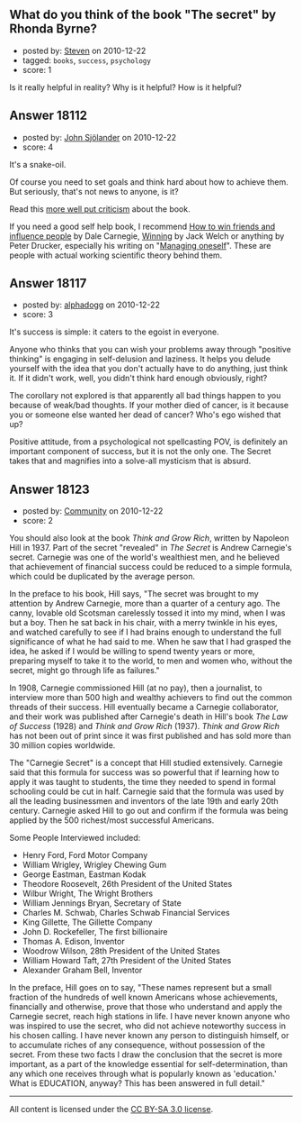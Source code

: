 ## What do you think of the book "The secret" by Rhonda Byrne?

- posted by: [Steven](https://stackexchange.com/users/-1/2233-steven) on 2010-12-22
- tagged: `books`, `success`, `psychology`
- score: 1

Is it really helpful in reality? Why is it helpful? How is it helpful?


## Answer 18112

- posted by: [John Sjölander](https://stackexchange.com/users/-1/5866-john-sj-lander) on 2010-12-22
- score: 4

<p>It's a snake-oil.</p>

<p>Of course you need to set goals and think hard about how to achieve them. But seriously, that's not news to anyone, is it?</p>

<p>Read this <a href="http://en.wikipedia.org/wiki/The_Secret_%28book%29#Criticism" rel="nofollow">more well put criticism</a> about the book.</p>

<p>If you need a good self help book, I recommend <a href="http://rads.stackoverflow.com/amzn/click/0671723650" rel="nofollow">How to win friends and influence people</a> by Dale Carnegie, <a href="http://rads.stackoverflow.com/amzn/click/0060753943" rel="nofollow">Winning</a> by Jack Welch or anything by Peter Drucker, especially his writing on "<a href="http://academy.clevelandclinic.org/Portals/40/managingoneself.pdf" rel="nofollow">Managing oneself</a>". These are people with actual working scientific theory behind them.</p>



## Answer 18117

- posted by: [alphadogg](https://stackexchange.com/users/-1/3197-alphadogg) on 2010-12-22
- score: 3

It's success is simple: it caters to the egoist in everyone.

Anyone who thinks that you can wish your problems away through "positive thinking" is engaging in self-delusion and laziness. It helps you delude yourself with the idea that you don't actually have to do anything, just think it. If it didn't work, well, you didn't think hard enough obviously, right?

The corollary not explored is that apparently all bad things happen to you because of weak/bad thoughts. If your mother died of cancer, is it because you or someone else wanted her dead of cancer? Who's ego wished that up?

Positive attitude, from a psychological not spellcasting POV, is definitely an important component of success, but it is not the only one. The Secret takes that and magnifies into a solve-all mysticism that is absurd.


## Answer 18123

- posted by: [Community](https://stackexchange.com/users/-1/-1-community) on 2010-12-22
- score: 2

You should also look at the book *Think and Grow Rich*, written by Napoleon Hill in 1937. Part of the secret "revealed" in *The Secret* is Andrew Carnegie's secret. Carnegie was one of the world's wealthiest men, and he believed that achievement of financial success could be reduced to a simple formula, which could be duplicated by the average person.

In the preface to his book, Hill says, "The secret was brought to my attention by Andrew Carnegie, more than a quarter of a century ago. The canny, lovable old Scotsman carelessly tossed it into my mind, when I was but a boy. Then he sat back in his chair, with a merry twinkle in his eyes, and watched carefully to see if I had brains enough to understand the full significance of what he had said to me. When he saw that I had grasped the idea, he asked if I would be willing to spend twenty years or more, preparing myself to take it to the world, to men and women who, without the secret, might go through life as failures."

In 1908, Carnegie commissioned Hill (at no pay), then a journalist, to interview more than 500 high and wealthy achievers to find out the common threads of their success. Hill eventually became a Carnegie collaborator, and their work was published after Carnegie's death in Hill's book *The Law of Success* (1928) and *Think and Grow Rich* (1937). *Think and Grow Rich* has not been out of print since it was first published and has sold more than 30 million copies worldwide.

The "Carnegie Secret" is a concept that Hill studied extensively. Carnegie said that this formula for success was so powerful that if learning how to apply it was taught to students, the time they needed to spend in formal schooling could be cut in half. Carnegie said that the formula was used by all the leading businessmen and inventors of the late 19th and early 20th century. Carnegie asked Hill to go out and confirm if the formula was being applied by the 500 richest/most successful Americans.

Some People Interviewed included:

 - Henry Ford, Ford Motor Company
 - William Wrigley, Wrigley Chewing Gum
 - George Eastman, Eastman Kodak
 - Theodore Roosevelt, 26th President of the United States 
 - Wilbur Wright, The Wright Brothers 
 - William Jennings Bryan, Secretary of State 
 - Charles M. Schwab, Charles Schwab Financial Services 
 - King Gillette, The Gillette Company 
 - John D. Rockefeller, The first billionaire 
 - Thomas A. Edison, Inventor 
 - Woodrow Wilson, 28th President of the United States
 - William Howard Taft, 27th President of the United States 
 - Alexander Graham Bell, Inventor

In the preface, Hill goes on to say, "These names represent but a small fraction of the hundreds of well known Americans whose achievements, financially and otherwise, prove that those who understand and apply the Carnegie secret, reach high stations in life. I have never known anyone who was inspired to use the secret, who did not achieve noteworthy success in his chosen calling. I have never known any person to distinguish himself, or to accumulate riches of any consequence, without possession of the secret. From these two facts I draw the conclusion that the secret is more important, as a part of the knowledge essential for self-determination, than any which one receives through what is popularly known as 'education.' What is EDUCATION, anyway? This has been answered in full detail."




---

All content is licensed under the [CC BY-SA 3.0 license](https://creativecommons.org/licenses/by-sa/3.0/).
